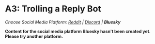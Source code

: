 # A3: Trolling a Reply Bot
_Choose Social Media Platform: <a href='../../../../../reddit/appendix/teaching/03_course_work/03_assignments/a3_troll_reply_bot.html'>Reddit</a> | <a href='../../../../../discord/appendix/teaching/03_course_work/03_assignments/a3_troll_reply_bot.html'>Discord</a> | __Bluesky___

__Content for the social media platform Bluesky hasn't been created yet. Please try another platform.__